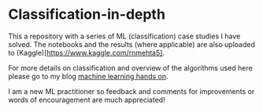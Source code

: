 # Classification-in-depth

This a repository with a series of ML (classification) case studies I have solved. The notebooks and the results (where applicable) are also uploaded to (Kaggle)[https://www.kaggle.com/rnmehta5].

For more details on classification and overview of the algorithms used here please go to my blog [machine learning hands on](https://medium.com/machine-learning-hands-on).

I am a new ML practitioner so feedback and comments for improvements or words of encouragement are much appreciated!

